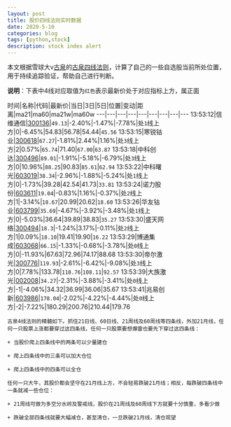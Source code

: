 ```yaml
---
layout: post
title: 股价四线法则实时数据
date: 2020-5-10
categories: blog
tags: [python,stock]
description: stock index alert
---
```



本文根据雪球大v[古泉](https://xueqiu.com/u/7148646888)的[古泉四线法则](https://xueqiu.com/7148646888/130498192)，计算了自己的一些自选股当前所处位置，用于持续追踪验证，帮助自己进行判断。

**说明**：下表中4线对应取值为`红色`表示最新价处于对应指标上方，属正面

时间|名称|代码|最新价|当日|3日|5日|位置|变动|距离|ma21|ma60|ma21w|ma60w
---|---|---|---|---|---|---|---|---
13:53:12|信维通信|[300136](https://xueqiu.com/S/SZ300136)|`49.13`|-2.40%|-1.47%|-7.78%|处`1`线上方|0|-6.45%|54.83|56.78|54.44|`45.56`
13:53:15|寒锐钴业|[300618](https://xueqiu.com/S/SZ300618)|`67.27`|-1.81%|2.44%|1.16%|处`3`线上方|2|0.57%|`65.74`|71.40|`67.00`|`63.87`
13:53:18|中科创达|[300496](https://xueqiu.com/S/SZ300496)|`89.01`|-1.91%|-5.18%|-6.79%|处`3`线上方|0|10.96%|`88.25`|90.83|`85.61`|`62.94`
13:53:22|中科曙光|[603019](https://xueqiu.com/S/SH603019)|`38.34`|-2.96%|-1.88%|-5.24%|处`1`线上方|0|-1.73%|39.28|42.54|41.73|`33.81`
13:53:24|诺力股份|[603611](https://xueqiu.com/S/SH603611)|`19.04`|-0.83%|1.16%|-0.37%|处`2`线上方|1|-3.14%|`18.67`|20.99|20.62|`18.60`
13:53:26|华友钴业|[603799](https://xueqiu.com/S/SH603799)|`35.69`|-4.67%|-3.92%|-3.48%|处`1`线上方|0|-5.03%|36.64|39.89|38.83|`35.27`
13:53:30|盛天网络|[300494](https://xueqiu.com/S/SZ300494)|`18.3`|-1.24%|3.17%|-0.11%|处`2`线上方|1|0.09%|`18.10`|19.41|19.90|`16.22`
13:53:29|博通集成|[603068](https://xueqiu.com/S/SH603068)|`66.15`|-1.33%|-0.68%|-3.78%|处`0`线上方|0|-11.93%|67.63|72.96|74.17|88.68
13:53:30|帝尔激光|[300776](https://xueqiu.com/S/SZ300776)|`119.93`|-2.61%|-6.42%|-9.08%|处`3`线上方|0|7.78%|133.78|`118.76`|`108.11`|`92.57`
13:53:39|大族激光|[002008](https://xueqiu.com/S/SZ002008)|`34.27`|-2.31%|-3.88%|-3.41%|处`0`线上方|-1|-4.06%|34.32|36.99|36.06|35.67
13:53:41|兆易创新|[603986](https://xueqiu.com/S/SH603986)|`178.04`|-2.02%|-4.22%|-4.44%|处`0`线上方|-2|-7.22%|180.29|200.76|210.44|179.76

```
古泉4线法则的精髓如下。抓住21日线、60日线、21周线及60周线等四条线，外加21月线，任何一只股票上涨都要穿过这四条线，任何一只股票要想爆雷也要先下穿过这四条线：

+ 当股价爬上四条线中的两条可以少量建仓

+ 爬上四条线中的三条可以加大仓位

+ 爬上四条线中的四条可以全仓

任何一只大牛，其股价都会坚守在21月线上方，不会轻易跌破21月线；相反，每跌破四条线中一条就减一些仓位：

+ 21周线可做为多空分水岭及警戒线，股价在21周线及60周线下方就要十分慎重，多看少做

+ 跌破全部四条线就要大幅减仓，甚至清仓，一旦跌破21月线，清仓观望
```